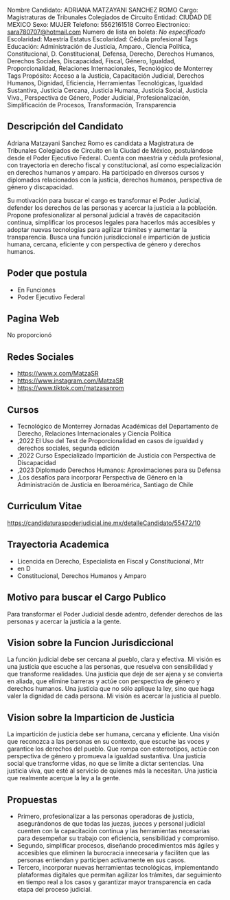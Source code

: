 Nombre Candidato: ADRIANA MATZAYANI SANCHEZ ROMO
Cargo: Magistraturas de Tribunales Colegiados de Circuito
Entidad: CIUDAD DE MEXICO
Sexo: MUJER
Telefono: 5562161518
Correo Electronico: sara780707@hotmail.com
Numero de lista en boleta: *No especificado*
Escolaridad: Maestría
Estatus Escolaridad: Cédula profesional
Tags Educación: Administración de Justicia, Amparo., Ciencia Política, Constitucional, D. Constitucional, Defensa, Derecho, Derechos Humanos, Derechos Sociales, Discapacidad, Fiscal, Género, Igualdad, Proporcionalidad, Relaciones Internacionales, Tecnológico de Monterrey
Tags Propósito: Acceso a la Justicia, Capacitación Judicial, Derechos Humanos, Dignidad, Eficiencia, Herramientas Tecnológicas, Igualdad Sustantiva, Justicia Cercana, Justicia Humana, Justicia Social, Justicia Viva., Perspectiva de Género, Poder Judicial, Profesionalización, Simplificación de Procesos, Transformación, Transparencia


## Descripción del Candidato 

Adriana Matzayani Sanchez Romo es candidata a Magistratura de Tribunales Colegiados de Circuito en la Ciudad de México, postulándose desde el Poder Ejecutivo Federal. Cuenta con maestría y cédula profesional, con trayectoria en derecho fiscal y constitucional, así como especialización en derechos humanos y amparo. Ha participado en diversos cursos y diplomados relacionados con la justicia, derechos humanos, perspectiva de género y discapacidad.

Su motivación para buscar el cargo es transformar el Poder Judicial, defender los derechos de las personas y acercar la justicia a la población. Propone profesionalizar al personal judicial a través de capacitación continua, simplificar los procesos legales para hacerlos más accesibles y adoptar nuevas tecnologías para agilizar trámites y aumentar la transparencia. Busca una función jurisdiccional e impartición de justicia humana, cercana, eficiente y con perspectiva de género y derechos humanos.


## Poder que postula

- En Funciones
- Poder Ejecutivo Federal


## Pagina Web

No proporcionó


## Redes Sociales

- https://www.x.com/MatzaSR
- https://www.instagram.com/MatzaSR
- https://www.tiktok.com/matzasanrom


## Cursos

- Tecnológico de Monterrey Jornadas Académicas del Departamento de Derecho, Relaciones Internacionales y Ciencia Política
- ,2022 El Uso del Test de Proporcionalidad en casos de igualdad y derechos sociales, segunda edición
- ,2022 Curso Especializado Impartición de Justicia con Perspectiva de Discapacidad
- ,2023 Diplomado Derechos Humanos: Aproximaciones para su Defensa
- ,Los desafíos para incorporar Perspectiva de Género en la Administración de Justicia en Iberoamérica, Santiago de Chile


## Curriculum Vitae

https://candidaturaspoderjudicial.ine.mx/detalleCandidato/55472/10


## Trayectoria Academica

- Licencida en Derecho, Especialista en Fiscal y Constitucional, Mtr
- en D
- Constitucional, Derechos Humanos y Amparo


## Motivo para buscar el Cargo Publico

Para transformar el Poder Judicial desde adentro, defender derechos de las personas y acercar la justicia a la gente.


## Vision sobre la Funcion Jurisdiccional

La función judicial debe ser cercana al pueblo, clara y efectiva. Mi visión es una justicia que escuche a las personas, que resuelva con sensibilidad y que transforme realidades. Una justicia que deje de ser ajena y se convierta en aliada, que elimine barreras y actúe con perspectiva de género y derechos humanos. Una justicia que no sólo aplique la ley, sino que haga valer la dignidad de cada persona. Mi visión es acercar la justicia al pueblo.


## Vision sobre la Imparticion de Justicia

La impartición de justicia debe ser humana, cercana y eficiente. Una visión que reconozca a las personas en su contexto, que escuche las voces y garantice los derechos del pueblo. Que rompa con estereotipos, actúe con perspectiva de género y promueva la igualdad sustantiva. Una justicia social que transforme vidas, no que se limite a dictar sentencias. Una justicia viva, que esté al servicio de quienes más la necesitan. Una justicia que realmente acerque la ley a la gente.


## Propuestas

- Primero, profesionalizar a las personas operadoras de justicia, asegurándonos de que todas las juezas, jueces y personal judicial cuenten con la capacitación continua y las herramientas necesarias para desempeñar su trabajo con eficiencia, sensibilidad y compromiso.
- Segundo, simplificar procesos, diseñando procedimientos más ágiles y accesibles que eliminen la burocracia innecesaria y faciliten que las personas entiendan y participen activamente en sus casos.
- Tercero, incorporar nuevas herramientas tecnológicas, implementando plataformas digitales que permitan agilizar los trámites, dar seguimiento en tiempo real a los casos y garantizar mayor transparencia en cada etapa del proceso judicial.

